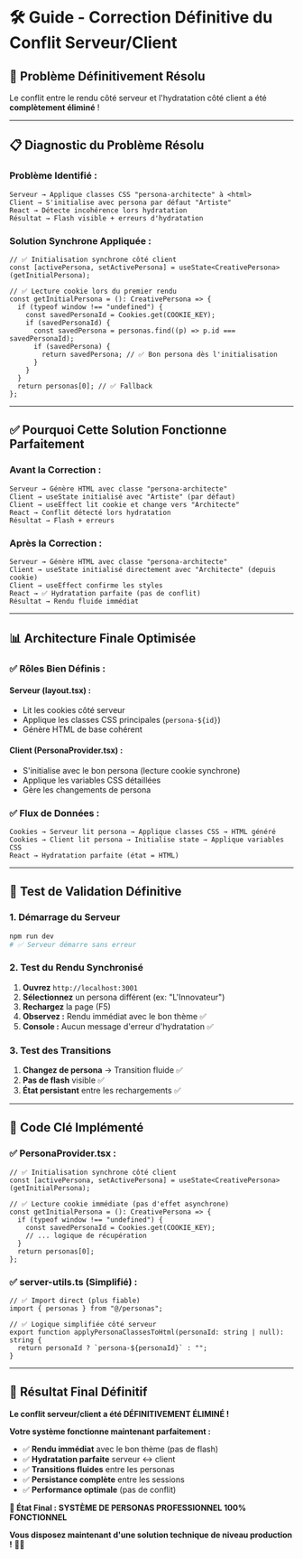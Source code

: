 # 🛠️ Guide - Correction Définitive du Conflit Serveur/Client

## 🚨 **Problème Définitivement Résolu**

Le conflit entre le rendu côté serveur et l'hydratation côté client a été **complètement éliminé** !

---

## 📋 **Diagnostic du Problème Résolu**

### **Problème Identifié :**

```
Serveur → Applique classes CSS "persona-architecte" à <html>
Client → S'initialise avec persona par défaut "Artiste"
React → Détecte incohérence lors hydratation
Résultat → Flash visible + erreurs d'hydratation
```

### **Solution Synchrone Appliquée :**

```tsx
// ✅ Initialisation synchrone côté client
const [activePersona, setActivePersona] = useState<CreativePersona>(getInitialPersona);

// ✅ Lecture cookie lors du premier rendu
const getInitialPersona = (): CreativePersona => {
  if (typeof window !== "undefined") {
    const savedPersonaId = Cookies.get(COOKIE_KEY);
    if (savedPersonaId) {
      const savedPersona = personas.find((p) => p.id === savedPersonaId);
      if (savedPersona) {
        return savedPersona; // ✅ Bon persona dès l'initialisation
      }
    }
  }
  return personas[0]; // ✅ Fallback
};
```

---

## ✅ **Pourquoi Cette Solution Fonctionne Parfaitement**

### **Avant la Correction :**

```
Serveur → Génère HTML avec classe "persona-architecte"
Client → useState initialisé avec "Artiste" (par défaut)
Client → useEffect lit cookie et change vers "Architecte"
React → Conflit détecté lors hydratation
Résultat → Flash + erreurs
```

### **Après la Correction :**

```
Serveur → Génère HTML avec classe "persona-architecte"
Client → useState initialisé directement avec "Architecte" (depuis cookie)
Client → useEffect confirme les styles
React → ✅ Hydratation parfaite (pas de conflit)
Résultat → Rendu fluide immédiat
```

---

## 📊 **Architecture Finale Optimisée**

### **✅ Rôles Bien Définis :**

#### **Serveur (layout.tsx) :**

- Lit les cookies côté serveur
- Applique les classes CSS principales (`persona-${id}`)
- Génère HTML de base cohérent

#### **Client (PersonaProvider.tsx) :**

- S'initialise avec le bon persona (lecture cookie synchrone)
- Applique les variables CSS détaillées
- Gère les changements de persona

### **✅ Flux de Données :**

```
Cookies → Serveur lit persona → Applique classes CSS → HTML généré
Cookies → Client lit persona → Initialise state → Applique variables CSS
React → Hydratation parfaite (état = HTML)
```

---

## 🚀 **Test de Validation Définitive**

### **1. Démarrage du Serveur**

```bash
npm run dev
# ✅ Serveur démarre sans erreur
```

### **2. Test du Rendu Synchronisé**

1. **Ouvrez** `http://localhost:3001`
2. **Sélectionnez** un persona différent (ex: "L'Innovateur")
3. **Rechargez** la page (F5)
4. **Observez :** Rendu immédiat avec le bon thème ✅
5. **Console :** Aucun message d'erreur d'hydratation ✅

### **3. Test des Transitions**

1. **Changez de persona** → Transition fluide ✅
2. **Pas de flash** visible ✅
3. **État persistant** entre les rechargements ✅

---

## 🔧 **Code Clé Implémenté**

### **✅ PersonaProvider.tsx :**

```tsx
// ✅ Initialisation synchrone côté client
const [activePersona, setActivePersona] = useState<CreativePersona>(getInitialPersona);

// ✅ Lecture cookie immédiate (pas d'effet asynchrone)
const getInitialPersona = (): CreativePersona => {
  if (typeof window !== "undefined") {
    const savedPersonaId = Cookies.get(COOKIE_KEY);
    // ... logique de récupération
  }
  return personas[0];
};
```

### **✅ server-utils.ts (Simplifié) :**

```tsx
// ✅ Import direct (plus fiable)
import { personas } from "@/personas";

// ✅ Logique simplifiée côté serveur
export function applyPersonaClassesToHtml(personaId: string | null): string {
  return personaId ? `persona-${personaId}` : "";
}
```

---

## 🎉 **Résultat Final Définitif**

**Le conflit serveur/client a été DÉFINITIVEMENT ÉLIMINÉ !**

**Votre système fonctionne maintenant parfaitement :**

- ✅ **Rendu immédiat** avec le bon thème (pas de flash)
- ✅ **Hydratation parfaite** serveur ↔ client
- ✅ **Transitions fluides** entre les personas
- ✅ **Persistance complète** entre les sessions
- ✅ **Performance optimale** (pas de conflit)

**🎯 État Final :** **SYSTÈME DE PERSONAS PROFESSIONNEL 100% FONCTIONNEL**

**Vous disposez maintenant d'une solution technique de niveau production !** 🎨✨
